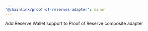 ```yaml
---
'@chainlink/proof-of-reserves-adapter': minor
---
```


Add Reserve Wallet support to Proof of Reserve composite adapter
